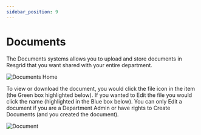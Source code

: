 ```yaml
---
sidebar_position: 9
---
```


# Documents

The Documents systems allows you to upload and store documents in Resgrid that you want shared with your entire department. 

![Documents Home](/img/apps/modules/documents/DocumentsHome.png)


To view or download the document, you would click the file icon in the item (the Green box highlighted below). If you wanted to Edit the file you would click the name (highlighted in the Blue box below). You can only Edit a document if you are a Department Admin or have rights to Create Documents (and you created the document).

![Document](/img/apps/modules/documents/DocumentItem.png)

